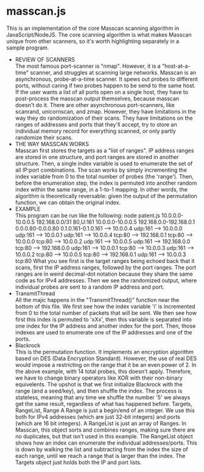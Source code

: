 # masscan.js
This is an implementation of the core Masscan scanning algorithm in JavaScript/NodeJS.
The core scanning algorithm is what makes Masscan unique from other scanners, so it's worth highlighting separately in a sample program.
* REVIEW OF SCANNERS  
The most famous port-scanner is "nmap". However, it is a "host-at-a-time" scanner, and struggles at scanning large networks. 
Masscan is an asynchronous, probe-at-a-time scanner. It spews out probes to different ports, without caring if two probes happen to be send to the same host. If the user wants a list of all ports open on a single host, they have to post-process the masscan output themselves, because masscan doesn't do it.
There are other asynchronous port-scanners, like scanrand, unicornscan, and zmap. However, they have limitations in the way they do randomization of their scans. 
They have limitations on the ranges of addresses and ports that they'll accept, try to store an individual memory record for everything scanned, or only partly randomize their scans.
* THE WAY MASSCAN WORKS  
Masscan first stores the targets as a "list of ranges". IP address ranges are stored in one structure, and port ranges are stored in another structure.
Then, a single index variable is used to enumerate the set of all IP:port combinations. The scan works by simply incrementing the index variable from 0 to the total number of probes (the 'range').
Then, before the enumeration step, the index is permuted into another random index within the same range, in a 1-to-1 mapping. In other words, the algorithm is theoretically reversable: given the output of the permutation function, we can obtain the original index.
* EXAMPLE  
This program can be run like the following:
node patent.js 10.0.0.0-10.0.0.5 192.168.0.0/31 80,U:161
10.0.0.0-10.0.0.5
192.168.0.0-192.168.0.1
0.0.0.80-0.0.0.80
0.1.0.161-0.1.0.161
--> 10.0.0.4 udp:161
--> 10.0.0.0 udp:161
--> 10.0.0.1 udp:161
--> 10.0.0.4 tcp:80
--> 192.168.0.1 tcp:80
--> 10.0.0.0 tcp:80
--> 10.0.0.2 udp:161
--> 10.0.0.5 udp:161
--> 192.168.0.0 tcp:80
--> 192.168.0.0 udp:161
--> 10.0.0.1 tcp:80
--> 10.0.0.3 udp:161
--> 10.0.0.2 tcp:80
--> 10.0.0.5 tcp:80
--> 192.168.0.1 udp:161
--> 10.0.0.3 tcp:80
What you see first is the target ranges being echoed back that it scans, first the IP address ranges, followed by the port ranges. The port ranges are in weird decimal-dot notation because they share the same code as for IPv4 addresses.
Then we see the randomized output, where individual probes are sent to a random IP address and port. 
* TransmitThread  
All the majic happens in the "TransmitThread()" function near the bottom of this file.
We first see how the index variable 'i' is incremented from 0 to the total number of packets that will be sent. We then see how first this index is permuted to 'xXx', then this variable is separated into one index for the IP address and another index for the port. Then, those indexes are used to enumerate one of the IP addresses and one of the ports.
* Blackrock  
This is the permutation function. It implements an encryption algorithm based on DES (Data Encryption Standard). However, the use of real DES would impose a restricting on the range that it be an even power of 2.
In the above example, with 14 total probes, this doesn't apply.
Therefore, we have to change binary operators like XOR with their non-binary equivelents.
The upshot is that we first initialize Blackrock with the range (and a seed/key), and then shuffle the index. The process is stateless, meaning that any time we shuffle the number '5' we always get the same result, regardless of what has happened before.
Targets, RangeList, Range
A Range is just a begin/end of an integer. 
We use this both for IPv4 addresses (which are just 32-bit integers) and ports (which are 16 bit integers).
A RangeList is just an array of Ranges. In Masscan, this object sorts and combines ranges, making sure there are no duplicates, but that isn't used in this example.
The RangeList object shows how an index can enumerate the individual addresses/ports. This is down by walking the list and subtracting from the index the size of each range, until we reach a range that is larger than the index.
The Targets object just holds both the IP and port lists.

